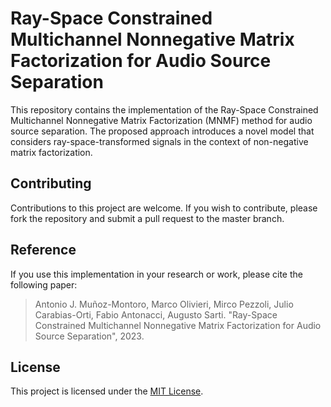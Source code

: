 # Ray-Space Constrained Multichannel Nonnegative Matrix Factorization for Audio Source Separation

This repository contains the implementation of the Ray-Space Constrained Multichannel Nonnegative Matrix Factorization (MNMF) method for audio source separation. The proposed approach introduces a novel model that considers ray-space-transformed signals in the context of non-negative matrix factorization.

## Contributing
Contributions to this project are welcome. If you wish to contribute, please fork the repository and submit a pull request to the master branch.

## Reference
If you use this implementation in your research or work, please cite the following paper:

> Antonio J. Muñoz-Montoro, Marco Olivieri, Mirco Pezzoli, Julio Carabias-Orti, Fabio Antonacci, Augusto Sarti. "Ray-Space Constrained Multichannel Nonnegative Matrix Factorization for Audio Source Separation", 2023.

## License
This project is licensed under the [MIT License](https://opensource.org/licenses/MIT).
